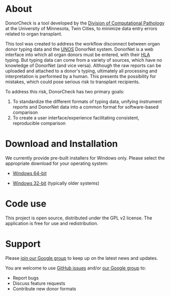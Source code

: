 # About

DonorCheck is a tool developed by the [Division of Computational Pathology](https://www.pathology.umn.edu/computational-pathology) at the University of Minnesota, Twin Cities, to minimize data entry errors related to organ transplant.

This tool was created to address the workflow disconnect between organ donor typing data and the [UNOS](http://unos.org/) DonorNet system. DonorNet is a web interface into which all organ donors must be entered, with their [HLA](http://hla.alleles.org/alleles/index.html) typing. But typing data can come from a variety of sources, which have no knowledge of DonorNet (and vice versa). Although the raw reports can be uploaded and attached to a donor's typing, ultimately all processing and interpretation is performed by a human. This presents the possibility for mistakes, which could pose serious risk to transplant recipients.

To address this risk, DonorCheck has two primary goals:
1. To standardize the different formats of typing data, unifying instrument reports and DonorNet data into a common format for software-based comparison
1. To create a user interface/experience facilitating consistent, reproducible comparison

# Download and Installation

We currently provide pre-built installers for Windows only. Please select the appropriate download for your operating system:

* [Windows 64-bit](https://github.com/PankratzLab/DonorCheck/raw/artifacts/release/donor-check-installer-win64.exe)

* [Windows 32-bit](https://github.com/PankratzLab/DonorCheck/raw/artifacts/release/donor-check-installer-win86.exe) (typically older systems)

# Code use

This project is open source, distributed under the GPL v2 license. The application is free for use and redistribution.

# Support

Please [join our Google group](https://groups.google.com/a/umn.edu/forum/#!forum/donor_check) to keep up on the latest news and updates.

You are welcome to use [GitHub issues](https://github.com/PankratzLab/DonorCheck/issues) and/or [our Google group](https://groups.google.com/a/umn.edu/forum/#!forum/donor_check) to:
* Report bugs
* Discuss feature requests
* Contribute new donor formats
